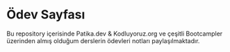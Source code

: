 # Ödev Sayfası

Bu repository içerisinde Patika.dev & Kodluyoruz.org ve çeşitli Bootcampler üzerinden almış olduğum derslerin ödevleri notları paylaşılmaktadır.
